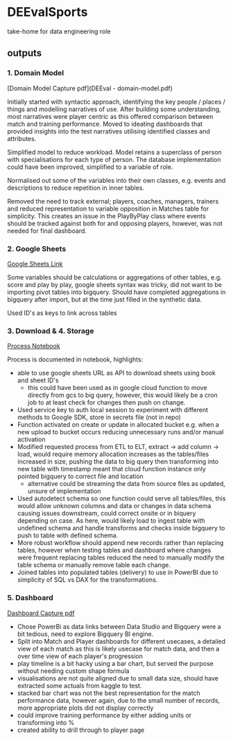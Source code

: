 # DEEvalSports
take-home for data engineering role

## outputs
### 1. Domain Model

[Domain Model Capture pdf](DEEval - domain-model.pdf)

Initially started with syntactic approach, identifying the key people / places / things and modelling narratives of use. After building some understanding, most narratives were player centric as this offered comparison between match and training performance. Moved to ideating dashboards that provided insights into the test narratives utilising identified classes and attributes.

Simplified model to reduce workload. Model retains a superclass of person with specialisations for each type of person. The database implementation could have been improved, simplified to a variable of role.

Normalised out some of the variables into their own classes, e.g. events and descriptions to reduce repetition in inner tables.

Removed the need to track external; players, coaches, managers, trainers and reduced representation to variable opposition in Matches table for simplicity. This creates an issue in the PlayByPlay class where events should be tracked against both for and opposing players, however, was not needed for final dashboard.

### 2. Google Sheets

[Google Sheets Link](https://docs.google.com/spreadsheets/d/1W9SHwY958y-o6pl07wOqoSKuBvKbGLxs6s0m_6CdmDA/edit?usp=sharing)

Some variables should be calculations or aggregations of other tables, e.g. score and play by play, google sheets syntax was tricky, did not want to be importing pivot tables into bigquery. Should have completed aggregations in bigquery after import, but at the time just filled in the synthetic data.

Used ID's as keys to link across tables

### 3. Download & 4. Storage

[Process Notebook](exercise.ipynb)

Process is documented in notebook, highlights:
- able to use google sheets URL as API to download sheets using book and sheet ID's
  - this could have been used as in google cloud function to move directly from gcs to big query, however, this would likely be a cron job to at least check for changes then push on change.
- Used service key to auth local session to experiment with different methods to Google SDK, store in secrets file (not in repo)
- Function activated on create or update in allocated bucket e.g. when a new upload to bucket occurs reducing unnecessary runs and/or manual activation
- Modified requested process from ETL to ELT, extract -> add column -> load, would require memory allocation increases as the tables/files increased in size, pushing the data to big query then transforming into new table with timestamp meant that cloud function instance only pointed bigquery to correct file and location
  - alternative could be streaming the data from source files as updated, unsure of implementation
- Used autodetect schema so one function could serve all tables/files, this would allow unknown columns and data or changes in data schema causing issues downstream, could correct onsite or in biquery depending on case. As here, would likely load to ingest table with undefined schema and handle transforms and checks inside bigquery to push to table with defined schema.
- More robust workflow should append new records rather than replacing tables, however when testing tables and dashboard where changes were frequent replacing tables reduced the need to manually modify the table schema or manually remove table each change.
- Joined tables into populated tables (delivery) to use in PowerBI due to simplicity of SQL vs DAX for the transformations.

### 5. Dashboard

[Dashboard Capture pdf](deeval-dashboard-capture.pdf)

- Chose PowerBi as data links between Data Studio and Bigquery were a bit tedious, need to explore Bigquery BI engine.
- Split into Match and Player dashboards for different usecases, a detailed view of each match as this is likely usecase for match data, and then a over time view of each player's progression
- play timeline is a bit hacky using a bar chart, but served the purpose without needing custom shape formula
- visualisations are not quite aligned due to small data size, should have extracted some actuals from kaggle to test.
- stacked bar chart was not the best representation for the match performance data, however again, due to the small number of records, more appropriate plots did not display correctly
- could improve training performance by either adding units or transforming into %
- created ability to drill through to player page
